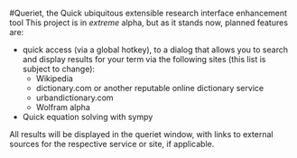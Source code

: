 #Queriet, the Quick ubiquitous extensible research interface enhancement tool
This project is in *extreme* alpha, but as it stands now, planned features are:

* quick access (via a global hotkey), to a dialog that allows you to search and display results for your term via the following sites (this list is subject to change):
  * Wikipedia
  * dictionary.com or another reputable online dictionary service
  * urbandictionary.com
  * Wolfram alpha
* Quick equation solving with sympy

All results will be displayed in the queriet window, with links to external sources for the respective service or site, if applicable.